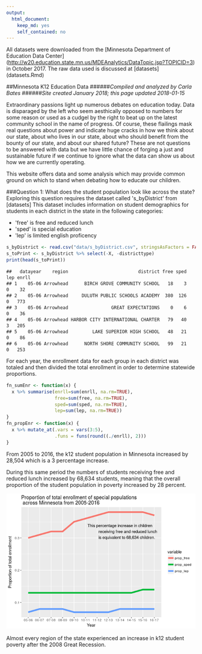 ```yaml
---
output: 
  html_document: 
    keep_md: yes
    self_contained: no
---
```


All datasets were downloaded from the [Minnesota Department of Education Data Center]
(http://w20.education.state.mn.us/MDEAnalytics/DataTopic.jsp?TOPICID=3) in October 2017. The raw data used is discussed at [datasets] (datasets.Rmd) 


##Minnesota K12 Education Data
######*Compiled and analyzed by Carla Bates*
######*Site created January 2018; this page updated 2018-01-15*

Extraordinary passions light up numerous debates on education today.  Data is disparaged by the left who seem aesthically opposed to numbers for some reason or used as a cudgel by the right to beat up on the latest community school in the name of progress.  Of course, these flailings mask real questions about power and indicate huge cracks in how we think about our state, about who lives in our state, about who should benefit from the bounty of our state, and about our shared future? These are not questions to be answered with data but we have little chance of forging a just and sustainable future if we continue to ignore what the data can show us about how we are currently operating.

This website offers data and some analysis which may provide common ground on which to stand when debating how to educate our children.

###Question 1:  What does the student population look like across the state?  
Exploring this question requires the dataset called 's_byDistrict' from [datasets] This dataset includes information on student demographics for students in each district in the state in the following categories:
- 'free' is free and reduced lunch
- 'sped' is special education
- 'lep' is limited english proficency


```r
s_byDistrict <- read.csv("data/s_byDistrict.csv", stringsAsFactors = FALSE)
s_toPrint <- s_byDistrict %>% select(-X, -districttype)  
print(head(s_toPrint))
```

```
##   datayear    region                          district free sped lep enrll
## 1    05-06 Arrowhead      BIRCH GROVE COMMUNITY SCHOOL   18    3   0    32
## 2    05-06 Arrowhead     DULUTH PUBLIC SCHOOLS ACADEMY  380  126   0   773
## 3    05-06 Arrowhead                GREAT EXPECTATIONS    0    6   0    36
## 4    05-06 Arrowhead HARBOR CITY INTERNATIONAL CHARTER   79   40   3   205
## 5    05-06 Arrowhead         LAKE SUPERIOR HIGH SCHOOL   48   21   0    86
## 6    05-06 Arrowhead      NORTH SHORE COMMUNITY SCHOOL   99   21   0   253
```

For each year, the enrollment data for each group in each district was totaled and then divided the total enrollment in order to determine statewide proportions.


```r
fn_sumEnr <- function(x) {
  x %>% summarise(enrll=sum(enrll, na.rm=TRUE),
                  free=sum(free, na.rm=TRUE), 
                  sped=sum(sped, na.rm=TRUE),
                  lep=sum(lep, na.rm=TRUE))
}
fn_propEnr <- function(x) {
  x %>% mutate_at(.vars = vars(3:5), 
                  .funs = funs(round((./enrll), 2)))
}
```

From 2005 to 2016, the k12 student population in Minnesota increased by 28,504 which is a 3 percentage increase. 



During this same period the numbers of students receiving free and reduced lunch increased by 68,634 students, meaning that the overall proportion of the student population in poverty increased by 28 percent.

![](index_files/figure-html/unnamed-chunk-5-1.png)<!-- -->

Almost every region of the state experienced an increase in k12 student poverty after the 2008 Great Recession. 
